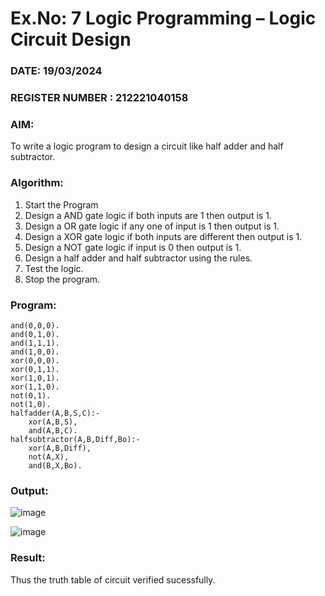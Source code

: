 # Ex.No: 7  Logic Programming –  Logic Circuit Design
### DATE: 19/03/2024                                                                           
### REGISTER NUMBER : 212221040158
### AIM: 
To write a logic program to design a circuit like half adder and half subtractor.
###  Algorithm:
1. Start the Program
2. Design a AND gate logic if both inputs are 1 then output is 1.
3. Design a OR gate logic if any one of input is 1 then output is 1.
4. Design a XOR gate logic if both inputs are different then output is 1.
5. Design a NOT gate logic if input is 0 then output is 1.
6. Design a half adder and half subtractor using the rules.
7. Test the logic.
8. Stop the program.

### Program:
```
and(0,0,0).
and(0,1,0).
and(1,1,1).
and(1,0,0).
xor(0,0,0).
xor(0,1,1).
xor(1,0,1).
xor(1,1,0).
not(0,1).
not(1,0).
halfadder(A,B,S,C):-
    xor(A,B,S),
    and(A,B,C).
halfsubtractor(A,B,Diff,Bo):-
    xor(A,B,Diff),
    not(A,X),
    and(B,X,Bo).
```
### Output:
![image](https://github.com/ManiKandan228/AI_Lab_2023-24/assets/119160414/31bc378d-ec6a-4b52-8d0c-e0566b189284)

![image](https://github.com/ManiKandan228/AI_Lab_2023-24/assets/119160414/131f693b-618d-42bc-81d9-392d0866b025)


### Result:
Thus the truth table of circuit verified sucessfully.
